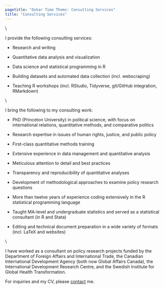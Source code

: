 ```yaml
---
pagetitle: "Oskar Timo Thoms: Consulting Services"
title: "Consulting Services"
---
```


\  

I provide the following consulting services:

* Research and writing

* Quantitative data analysis and visualization 

* Data science and statistical programming in R

* Building datasets and automated data collection (incl. webscraping)

* Teaching R workshops (incl. RStudio, Tidyverse, git/GitHub integration, RMarkdown)

\  

I bring the following to my consulting work:

* PhD (Princeton University) in political science, with focus on international relations, quantitative methods, and comparative politics

* Research expertise in issues of human rights, justice, and public policy

* First-class quantitative methods training

* Extensive experience in data management and quantitative analysis

* Meticulous attention to detail and best practices

* Transparency and reproducibility of quantitative analyses 

* Development of methodological approaches to examine policy research questions

* More than twelve years of experience coding extensively in the R statistical programming language

* Taught MA-level and undergraduate statistics and served as a statistical consultant (in R and Stata)

* Editing and technical document preparation in a wide variety of formats (incl. LaTeX and websites)

\  

I have worked as a consultant on policy research projects funded by the Department of Foreign Affairs and International Trade, the Canadian International Development Agency (both now Global Affairs Canada), the International Development Research Centre, and the Swedish Institute for Global Health Transformation.

For inquiries and my CV, please [contact](contact.html) me.
